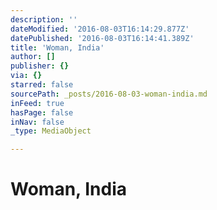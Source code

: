 ```yaml
---
description: ''
dateModified: '2016-08-03T16:14:29.877Z'
datePublished: '2016-08-03T16:14:41.389Z'
title: 'Woman, India'
author: []
publisher: {}
via: {}
starred: false
sourcePath: _posts/2016-08-03-woman-india.md
inFeed: true
hasPage: false
inNav: false
_type: MediaObject

---
```

# Woman, India
